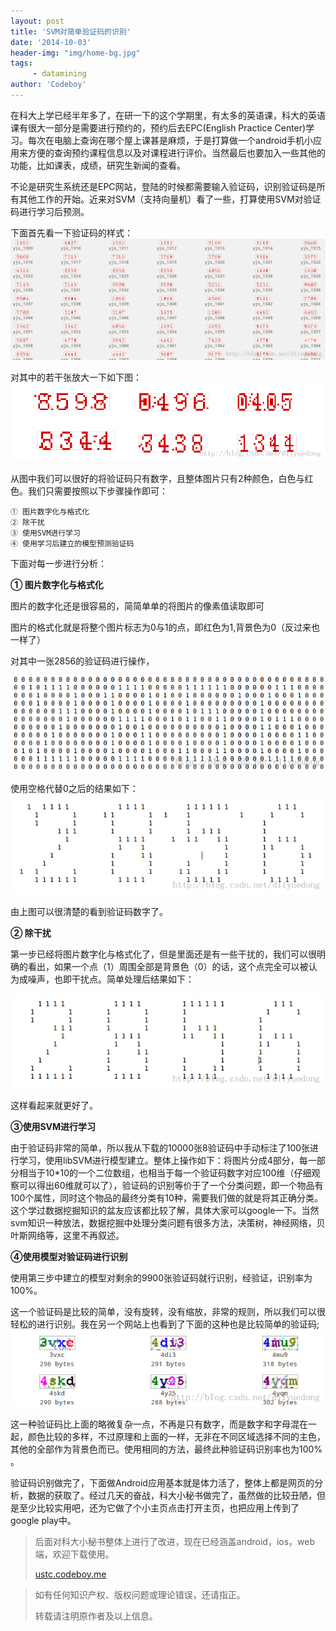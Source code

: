 ```yaml
---
layout: post
title: 'SVM对简单验证码的识别'
date: '2014-10-03'
header-img: "img/home-bg.jpg"
tags:
     - datamining
author: 'Codeboy'
---
```

在科大上学已经半年多了，在研一下的这个学期里，有太多的英语课，科大的英语课有很大一部分是需要进行预约的，预约后去EPC(English Practice Center)学习。每次在电脑上查询在哪个屋上课甚是麻烦，于是打算做一个android手机小应用来方便的查询预约课程信息以及对课程进行评价。当然最后也要加入一些其他的功能，比如课表，成绩，研究生新闻的查看。

不论是研究生系统还是EPC网站，登陆的时候都需要输入验证码，识别验证码是所有其他工作的开始。近来对SVM（支持向量机）看了一些，打算使用SVM对验证码进行学习后预测。

下面首先看一下验证码的样式：
![img](/img/svm-checkcode1.png)

对其中的若干张放大一下如下图：
![img](/img/svm-checkcode2.png)

从图中我们可以很好的将验证码只有数字，且整体图片只有2种颜色，白色与红色。我们只需要按照以下步骤操作即可：

	① 图片数字化与格式化
	② 除干扰
	③ 使用SVM进行学习
	④ 使用学习后建立的模型预测验证码
	

下面对每一步进行分析：

**① 图片数字化与格式化**

图片的数字化还是很容易的，简简单单的将图片的像素值读取即可

图片的格式化就是将整个图片标志为0与1的点，即红色为1,背景色为0（反过来也一样了）

对其中一张2856的验证码进行操作，


![img](/img/svm-checkcode3.png)

使用空格代替0之后的结果如下：
![img](/img/svm-checkcode4.png)

由上图可以很清楚的看到验证码数字了。


**② 除干扰**

第一步已经将图片数字化与格式化了，但是里面还是有一些干扰的，我们可以很明确的看出，如果一个点（1）周围全部是背景色（0）的话，这个点完全可以被认为成噪声，也即干扰点。简单处理后结果如下：


![img](/img/svm-checkcode5.png)

这样看起来就更好了。

**③使用SVM进行学习**

由于验证码非常的简单，所以我从下载的10000张8验证码中手动标注了100张进行学习，使用libSVM进行模型建立。整体上操作如下：将图片分成4部分，每一部分相当于10*10的一个二位数组，也相当于每一个验证码数字对应100维（仔细观察可以得出60维就可以了），验证码的识别等价于了一个分类问题，即一个物品有100个属性，同时这个物品的最终分类有10种，需要我们做的就是将其正确分类。这个学过数据挖掘知识的盆友应该都比较了解，具体大家可以google一下。当然svm知识一种放法，数据挖掘中处理分类问题有很多方法，决策树，神经网络，贝叶斯网络等，这里不再叙述。

**④使用模型对验证码进行识别**

使用第三步中建立的模型对剩余的9900张验证码就行识别，经验证，识别率为100%。

这一个验证码是比较的简单，没有旋转，没有缩放，非常的规则，所以我们可以很轻松的进行识别。我在另一个网站上也看到了下面的这种也是比较简单的验证码;
![img](/img/svm-checkcode6.png)

这一种验证码比上面的略微复杂一点，不再是只有数字，而是数字和字母混在一起，颜色比较的多样，不过原理和上面的一样，无非在不同区域选择不同的主色，其他的全部作为背景色而已。使用相同的方法，最终此种验证码识别率也为100% 。

验证码识别做完了，下面做Android应用基本就是体力活了，整体上都是网页的分析，数据的获取了。经过几天的奋战，科大小秘书做完了，虽然做的比较丑陋，但是至少比较实用吧，还为它做了个小主页点击打开主页，也把应用上传到了google play中。

> 后面对科大小秘书整体上进行了改进，现在已经涵盖android，ios，web端，欢迎下载使用。 
>
> [ustc.codeboy.me](http://ustc.codeboy.me)
>

>
> 如有任何知识产权、版权问题或理论错误，还请指正。
>
> 转载请注明原作者及以上信息。

